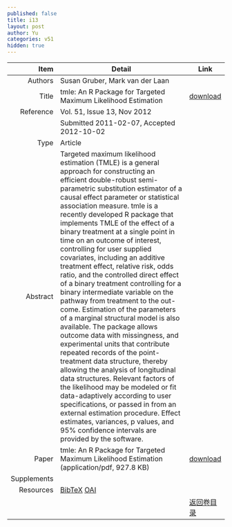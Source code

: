 ```yaml
---
published: false
title: i13
layout: post
author: Yu
categories: v51
hidden: true
---
```


| Item | Detail | Link |
|---:|---|---|
| Authors | Susan Gruber, Mark van der Laan| |
| Title |tmle: An R Package for Targeted Maximum Likelihood Estimation | [download](http://www.jstatsoft.org/v51/i13/paper) |
| Reference |Vol. 51, Issue 13, Nov 2012 | |
| | Submitted 2011-02-07, Accepted 2012-10-02| | 
| Type | Article| |
| Abstract | Targeted maximum likelihood estimation (TMLE) is a general approach for constructing an efficient double-robust semi-parametric substitution estimator of a causal effect parameter or statistical association measure. tmle is a recently developed R package that implements TMLE of the effect of a binary treatment at a single point in time on an outcome of interest, controlling for user supplied covariates, including an additive treatment effect, relative risk, odds ratio, and the controlled direct effect of a binary treatment controlling for a binary intermediate variable on the pathway from treatment to the out- come. Estimation of the parameters of a marginal structural model is also available. The package allows outcome data with missingness, and experimental units that contribute repeated records of the point-treatment data structure, thereby allowing the analysis of longitudinal data structures. Relevant factors of the likelihood may be modeled or fit data-adaptively according to user specifications, or passed in from an external estimation procedure. Effect estimates, variances, p values, and 95% confidence intervals are provided by the software.| |
| Paper | tmle: An R Package for Targeted Maximum Likelihood Estimation  (application/pdf, 927.8 KB)| [download](http://www.jstatsoft.org/v51/i13/paper) |
| Supplements | | |
| Resources | [BibTeX](http://www.jstatsoft.org/v51/i13/bibtex) [OAI](http://www.jstatsoft.org/oai?verb=GetRecord&identifier=oai.jstatsoft/v51/i13&prefix=oai_dc)| |
| |  | [返回卷目录]({{site.baseurl}}/volume/v51.html) |